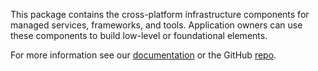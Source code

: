 ﻿This package contains the cross-platform infrastructure components for managed services, frameworks, and tools. Application owners can use these components to build low-level or foundational elements.

For more information see our [documentation](https://docs.perpetualintelligence.com/articles/repos/protocols/intro.html) or the GitHub [repo](https://github.com/perpetualintelligence/protocols).
